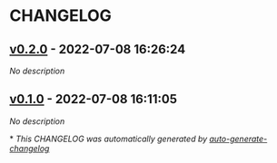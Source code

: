 # CHANGELOG

## [v0.2.0](https://github.com/indigo-tangerine/terraform-aws-itc-ecs/releases/tag/v0.2.0) - 2022-07-08 16:26:24

*No description*

## [v0.1.0](https://github.com/indigo-tangerine/terraform-aws-itc-ecs/releases/tag/v0.1.0) - 2022-07-08 16:11:05

*No description*

\* *This CHANGELOG was automatically generated by [auto-generate-changelog](https://github.com/BobAnkh/auto-generate-changelog)*
